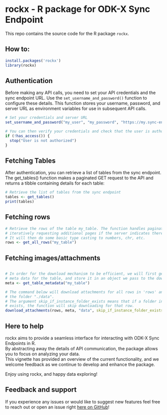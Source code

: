 # rockx - R package for ODK-X Sync Endpoint

This repo contains the source code for the R package `rockx`.

## How to:

```r
install.packages('rockx')
library(rockx)
```

## Authentication

Before making any API calls, you need to set your API credentials and the sync endpoint URL. Use the `set_username_and_password()` function to configure these details.
This function stores your username, password, and server URL as environment variables for use in subsequent API calls.  

```r
# Set your credentials and server URL
set_username_and_password("my_user", "my_password", "https://my.sync-endpoint.com")

# You can then verify your credentials and check that the user is authorized to download data (must be a SITE ADMIN) with has_access():
if (!has_access()) {
  stop("User is not authorized")
}
```


## Fetching Tables

After authentication, you can retrieve a list of tables from the sync endpoint. The get_tables() function makes a paginated GET request to the API and returns a tibble containing details for each table:
```r
# Retrieve the list of tables from the sync endpoint
tables <- get_tables()
print(tables)

```

## Fetching rows
```r
# Retrieve the rows of the table my_table. The function handles pagination automatically by
# iteratively requesting additional pages if the server indicates there are more results.
# It will then do some basic type casting to numbers, chr, etc.
rows <- get_all_rows("my_table")

```

## Fetching images/attachments
```r

# In order for the download mechanism to be efficient, we will first get the
# meta data for the table, and store it in an object we pass to the download function
meta <- get_table_metadata("my_table")

# The command below will download attachments for all rows in 'rows' and save them to
# the folder "./data". 
# The argument skip_if_instance_folder_exists means that if a folder in "./data/<id of row>"
# exists, the function will skip downloading for that row.
download_attachments(rows, meta, "data", skip_if_instance_folder_exists = TRUE)

```

## Here to help

rockx aims to provide a seamless interface for interacting with ODK-X Sync Endpoints in R.   
By abstracting away the details of API communication, the package allows you to focus on analyzing your data.  
This vignette has provided an overview of the current functionality, and we welcome feedback as we continue to develop and enhance the package.

Enjoy using rockx, and happy data exploring!

## Feedback and support  

If you experience any issues or would like to suggest new features feel free to reach out or open an issue right [here on GitHub](https://github.com/HelloSapiens/rockx)!
